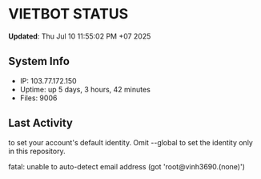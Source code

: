 # VIETBOT STATUS
**Updated**: Thu Jul 10 11:55:02 PM +07 2025

## System Info
- IP: 103.77.172.150
- Uptime: up 5 days, 3 hours, 42 minutes
- Files: 9006

## Last Activity

to set your account's default identity.
Omit --global to set the identity only in this repository.

fatal: unable to auto-detect email address (got 'root@vinh3690.(none)')
